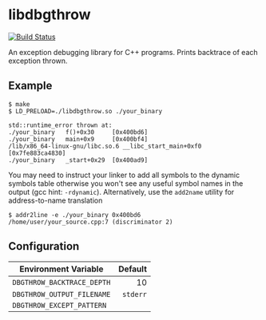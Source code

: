 libdbgthrow
==============

[![Build Status](https://travis-ci.org/vjhl/libdbgthrow.svg?branch=master)](https://travis-ci.org/vjhl/libdbgthrow)

An exception debugging library for C++ programs. Prints backtrace of each
exception thrown.

Example
-------

```
$ make
$ LD_PRELOAD=./libdbgthrow.so ./your_binary
```

```
std::runtime_error thrown at:
./your_binary	f()+0x30	 [0x400bd6]
./your_binary	main+0x9	 [0x400bf4]
/lib/x86_64-linux-gnu/libc.so.6	__libc_start_main+0xf0	 [0x7fe883ca4830]
./your_binary	_start+0x29	 [0x400ad9]
```

You may need to instruct your linker to add all symbols to the dynamic symbols table
otherwise you won't see any useful symbol names in the output (gcc hint: `-rdynamic`).
Alternatively, use the `add2name` utility for address-to-name translation

```
$ addr2line -e ./your_binary 0x400bd6
/home/user/your_source.cpp:7 (discriminator 2)
```

Configuration
-------------

| Environment Variable        | Default  |
| ----------------------------|----------:
| `DBGTHROW_BACKTRACE_DEPTH`  | 10       |
| `DBGTHROW_OUTPUT_FILENAME`  | `stderr` |
| `DBGTHROW_EXCEPT_PATTERN`   | <all>    |

